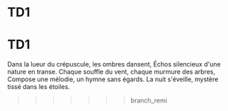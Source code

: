 # TD1
# TD1
 
Dans la lueur du crépuscule, les ombres dansent,
Échos silencieux d'une nature en transe.
Chaque souffle du vent, chaque murmure des arbres,
Compose une mélodie, un hymne sans égards.
La nuit s'éveille, mystère tissé dans les étoiles.
>>>>>>> branch_remi
